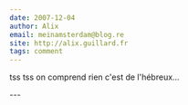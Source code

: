 ```yaml
---
date: 2007-12-04
author: Alix
email: meinamsterdam@blog.re
site: http://alix.guillard.fr
tags: comment
---
```


<p>
tss tss on comprend rien c'est de l'hébreux...
</p>
---